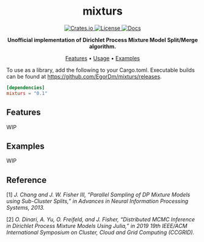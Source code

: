 <!-- markdownlint-disable -->
<div id="top"></div>
<div align="center">
    <h1>mixturs</h1>
    <p>
        <a href="https://crates.io/crates/mixturs">
            <img alt="Crates.io" src="https://img.shields.io/crates/v/mixturs">
        </a>
        <a href="LICENSE">
            <img src="https://img.shields.io/github/license/EgorDm/mixturs" alt="License">
        </a>
        <a href="https://docs.rs/mixturs">
            <img src="https://img.shields.io/docsrs/mixturs" alt="Docs">
        </a>
    </p>
    <p>
        <b>Unofficial implementation of Dirichlet Process Mixture Model Split/Merge algorithm.</b>
    </p>
</div>
<p align="center">
  <a href="#features">Features</a> •
  <a href="#usage">Usage</a> •
  <a href="#examples">Examples</a>
</p>
<!-- markdownlint-enable -->


To use as a library, add the following to your Cargo.toml. Executable builds can be found at https://github.com/EgorDm/mixturs/releases.

```toml
[dependencies]
mixturs = "0.1"
```

## Features

WIP

## Examples

WIP

## Reference

[1] *J. Chang and J. W. Fisher III, “Parallel Sampling of DP Mixture Models using Sub-Cluster Splits,” in Advances in Neural Information Processing Systems, 2013.*

[2] *O. Dinari, A. Yu, O. Freifeld, and J. Fisher, “Distributed MCMC Inference in Dirichlet Process Mixture Models Using Julia,” in 2019 19th IEEE/ACM International Symposium on Cluster, Cloud and Grid Computing (CCGRID).*
